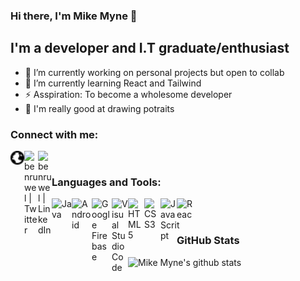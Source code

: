 ### Hi there, I'm Mike Myne 👋

## I'm a developer and I.T graduate/enthusiast

- 🔭 I’m currently working on personal projects but open to collab
- 🌱 I’m currently learning React and Tailwind
- ⚡ Asspiration: To become a wholesome developer
- 🧐 I'm really good at drawing potraits

### Connect with me:

[<img align="left" alt="benruwel.com" width="22px" src="https://raw.githubusercontent.com/iconic/open-iconic/master/svg/globe.svg" />](https://benruwel-portfolio.netlify.app/)
[<img align="left" alt="benruwel | Twitter" width="22px" src="https://cdn.jsdelivr.net/npm/simple-icons@v3/icons/twitter.svg" />](https://twitter.com/cyberbenny_)
[<img align="left" alt="benruwel | LinkedIn" width="22px" src="https://icon-library.com/images/white-linkedin-icon-png/white-linkedin-icon-png-7.jpg" />](https://www.linkedin.com/in/Ben-Ruwel/)

<br />

### Languages and Tools:

<img align="left" alt="Java" width="32px" src="https://user-images.githubusercontent.com/53556380/96690485-6bcedb80-138c-11eb-8066-1528c1a68f2c.png" />
<img align="left" alt="Android" width="32px" src="https://user-images.githubusercontent.com/53556380/96730158-99347d00-13be-11eb-8e93-9b1e96707151.png" />
<img align="left" alt="Google Firebase" width="32px" src="https://user-images.githubusercontent.com/53556380/96730028-72764680-13be-11eb-96f0-f6c28408f866.png" />
<img align="left" alt="Visual Studio Code" width="26px" src="https://cdn.jsdelivr.net/gh/devicons/devicon/icons/vscode/vscode-original.svg" />
<img align="left" alt="HTML5" width="26px" src="https://cdn.jsdelivr.net/gh/devicons/devicon/icons/html5/html5-original.svg" />
<img align="left" alt="CSS3" width="26px" src="https://cdn.jsdelivr.net/gh/devicons/devicon/icons/css3/css3-original.svg" />
<img align="left" alt="JavaScript" width="26px" src="https://cdn.jsdelivr.net/gh/devicons/devicon/icons/javascript/javascript-original.svg" />
<img align="left" alt="React" width="26px" src="https://cdn.jsdelivr.net/gh/devicons/devicon/icons/react/react-original.svg" />

<br />
<br />

### GitHub Stats

![Mike Myne's github stats](https://github-readme-stats.vercel.app/api?username=mikemyne&count_private=true&show_icons=true&theme=dark)
